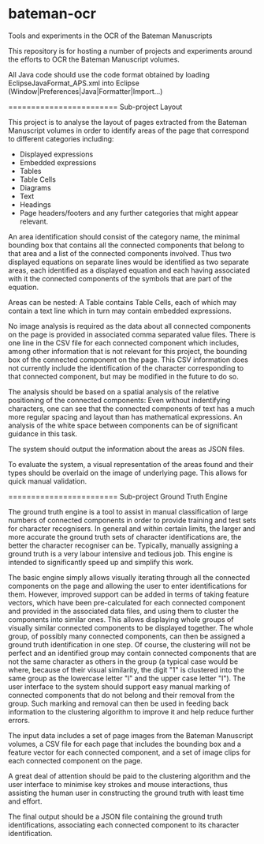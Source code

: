# bateman-ocr
Tools and experiments in the OCR of the Bateman Manuscripts

This repository is for hosting a number of projects and experiments around the
efforts to OCR the Bateman Manuscript volumes.

All Java code should use the code format obtained by loading
EclipseJavaFormat_APS.xml into Eclipse
(Window|Preferences|Java|Formatter|Import...)

========================
Sub-project Layout

This project is to analyse the layout of pages extracted from the Bateman
Manuscript volumes in order to identify areas of the page that correspond to
different categories including:
* Displayed expressions
* Embedded expressions
* Tables
* Table Cells
* Diagrams
* Text
* Headings
* Page headers/footers
and any further categories that might appear relevant.

An area identification should consist of the category name, the minimal bounding
box that contains all the connected components that belong to that area and a
list of the connected components involved. Thus two displayed equations on
separate lines would be identified as two separate areas, each identified as a
displayed equation and each having associated with it the connected components
of the symbols that are part of the equation.

Areas can be nested: A Table contains Table Cells, each of which may contain
a text line which in turn may contain embedded expressions.

No image analysis is required as the data about all connected components on the
page is provided in associated comma separated value files. There is one line in
the CSV file for each connected component which includes, among other
information that is not relevant for this project, the bounding box of the
connected component on the page. This CSV information does not currently include
the identification of the character corresponding to that connected component,
but may be modified in the future to do so.

The analysis should be based on a spatial analysis of the relative positioning
of the connected components: Even without indentifying characters, one can see
that the connected components of text has a much more regular spacing and layout
than has mathematical expressions. An analysis of the white space between
components can be of significant guidance in this task.

The system should output the information about the areas as JSON files.

To evaluate the system, a visual representation of the areas found and their
types should be overlaid on the image of underlying page. This allows for quick
manual validation.

========================
Sub-project Ground Truth Engine

The ground truth engine is a tool to assist in manual classification of large
numbers of connected components in order to provide training and test sets for
character recognisers. In general and within certain limits, the larger and more
accurate the ground truth sets of character identifications are, the better the
character recogniser can be. Typically, manually assigning a ground truth is a
very labour intensive and tedious job. This engine is intended to significantly
speed up and simplify this work.

The basic engine simply allows visually iterating through all the connected
components on the page and allowing the user to enter identifications for them.
However, improved support can be added in terms of taking feature vectors, which
have been pre-calculated for each connected component and provided in the
associated data files, and using them to cluster the components into similar
ones. This allows displaying whole groups of visually similar connected
components to be displayed together. The whole group, of possibly many connected
components, can then be assigned a ground truth identification in one step. Of
course, the clustering will not be perfect and an identified group may contain
connected components that are not the same character as others in the group (a
typical case would be where, because of their visual similarity, the digit "1"
is clustered into the same group as the lowercase letter "l" and the upper case
letter "I"). The user interface to the system should support easy manual marking
of connected components that do not belong and their removal from the group.
Such marking and removal can then be used in feeding back information to the
clustering algorithm to improve it and help reduce further errors.

The input data includes a set of page images from the Bateman Manuscript
volumes, a CSV file for each page that includes the bounding box and a feature
vector for each connected component, and a set of image clips for each connected
component on the page.

A great deal of attention should be paid to the clustering algorithm and the
user interface to minimise key strokes and mouse interactions, thus assisting
the human user in constructing the ground truth with least time and effort.

The final output should be a JSON file containing the ground truth
identifications, associating each connected component to its character
identification.




